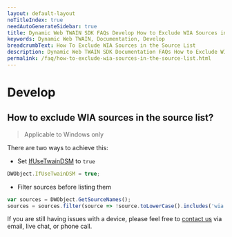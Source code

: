 ```yaml
---
layout: default-layout
noTitleIndex: true
needAutoGenerateSidebar: true
title: Dynamic Web TWAIN SDK FAQs Develop How to Exclude WIA Sources in the Source List
keywords: Dynamic Web TWAIN, Documentation, Develop
breadcrumbText: How To Exclude WIA Sources in the Source List
description: Dynamic Web TWAIN SDK Documentation FAQs How to Exclude WIA Sources in the Source List
permalink: /faq/how-to-exclude-wia-sources-in-the-source-list.html
---
```


# Develop

## How to exclude WIA sources in the source list?

> Applicable to Windows only

There are two ways to achieve this:

* Set [IfUseTwainDSM]({{site.info}}api/WebTwain_Acquire.html#ifusetwaindsm) to `true`

``` javascript
DWObject.IfUseTwainDSM = true;
```

* Filter sources before listing them

``` javascript
var sources = DWObject.GetSourceNames();
sources = sources.filter(source => !source.toLowerCase().includes('wia'));
```

If you are still having issues with a device, please feel free to [contact us](https://www.dynamsoft.com/company/contact/) via email, live chat, or phone call.
